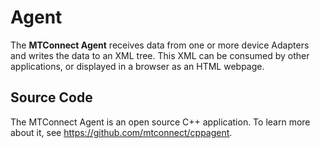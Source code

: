 # Agent

The **MTConnect Agent** receives data from one or more device Adapters and writes the data to an XML tree. This XML can be consumed by other applications, or displayed in a browser as an HTML webpage.


<!-- ## Simulation

To start the Agent with the default simulation of a 3-axis CNC machine -

    docker run -it --init --rm -p 5000:5000 ladder99/agent:latest

then view the output in your browser at http://localhost:5000.

![](_images/agent-html_1200.jpg) -->


<!-- ## Custom Setup

To run with your own custom setup, point the Agent to a folder containing your agent.cfg configuration file, e.g.

    docker run -it --init --rm -p 5000:5000 \
        -v $(pwd)/setups/test/print-apply/volumes/agent:/data/agent \
        --workdir /data/agent \
        ladder99/agent:latest agent debug -->


<!-- ## XML Output

To see the original XML output, you can omit or comment out the files sections of the agent.cfg file -

![](_images/agent-xml.jpg) -->


<!-- ## HTML Styles

The HTML output is defined by the XSL and CSS in the [pipeline/agent/styles folder](https://github.com/Ladder99/ladder99/tree/main/pipeline/agent/styles), which transforms the default XML output. -->


## Source Code

The MTConnect Agent is an open source C++ application. To learn more about it, see https://github.com/mtconnect/cppagent.

